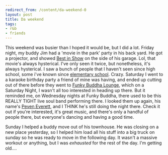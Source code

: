 ```yaml
---
redirect_from: /content/da-weekend-0
layout: post
title: Da weekend
tags:
- r&b
- friends
---
```

This weekend was busier than I hoped it would be, but I did a lot. Friday night, my buddy Jim had a 'movie in the park' party in his back yard. He got a projector, and showed [Best in Show](http://www.imdb.com/title/tt0218839/) on the side of his garage. Lol, that movie's always hysterical. I've only seen it twice, but nonetheless, it's always hysterical. I saw a bunch of people that I haven't seen since high school, some i've known since [elementary school](http://www.asd4.org/schools/ful/index_ful.html). Crazy. Saturday I went to a karaoke birthday party a friend of mine was having, and ended up cutting out of there before they went to [Funky Buddha Lounge](http://www.funkybuddha.com/), which on a Saturday Night, I wasn't all too interested in heading up there. But it reminded me, on Wednesday nights at Funky Buddha, there used to be this REALLY TIGHT live soul band performing there. I looked them up again, his name's [Peven Everett](http://www.myspace.com/peveneverett), and I THINK he's still doing the night there. Check it out if you're interested, it's great music, and there's only a handful of people there, but everyone's dancing and having a good time.

Sunday I helped a buddy move out of his townhouse. He was closing on a new place yesterday, so I helped him load all his stuff into a big truck on sunday so he was ready to move in the following day. It wasn't a massive workout or anything, but I was _exhausted_ for the rest of the day. I'm getting old....

